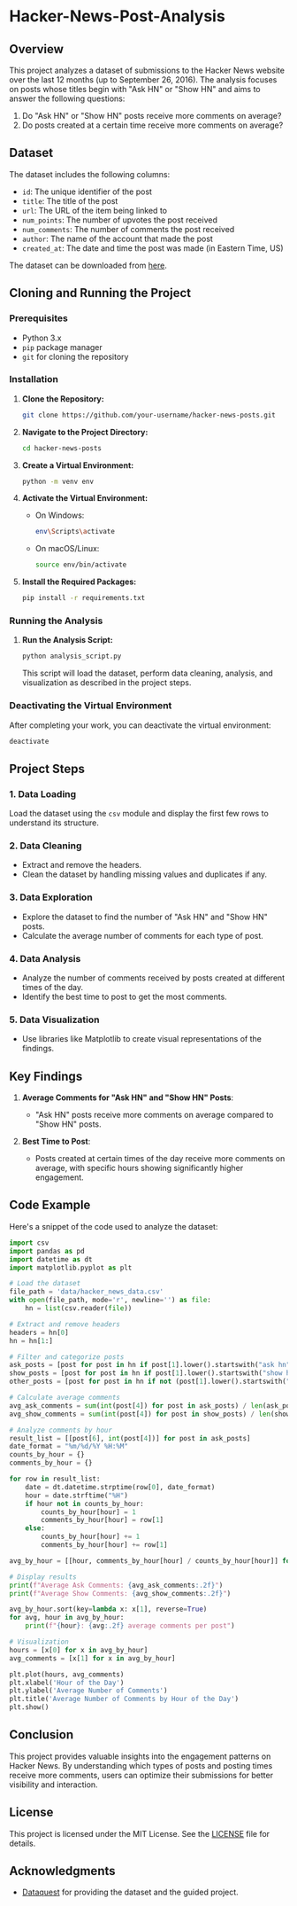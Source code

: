 # Hacker-News-Post-Analysis

## Overview

This project analyzes a dataset of submissions to the Hacker News website over the last 12 months (up to September 26, 2016). The analysis focuses on posts whose titles begin with "Ask HN" or "Show HN" and aims to answer the following questions:
1. Do "Ask HN" or "Show HN" posts receive more comments on average?
2. Do posts created at a certain time receive more comments on average?

## Dataset

The dataset includes the following columns:
- `id`: The unique identifier of the post
- `title`: The title of the post
- `url`: The URL of the item being linked to
- `num_points`: The number of upvotes the post received
- `num_comments`: The number of comments the post received
- `author`: The name of the account that made the post
- `created_at`: The date and time the post was made (in Eastern Time, US)

The dataset can be downloaded from [here](https://dataquest.io/data/hacker_news.csv).

## Cloning and Running the Project

### Prerequisites

- Python 3.x
- `pip` package manager
- `git` for cloning the repository

### Installation

1. **Clone the Repository:**

   ```bash
   git clone https://github.com/your-username/hacker-news-posts.git
   ```

2. **Navigate to the Project Directory:**

   ```bash
   cd hacker-news-posts
   ```

3. **Create a Virtual Environment:**

   ```bash
   python -m venv env
   ```

4. **Activate the Virtual Environment:**

   - On Windows:
     ```bash
     env\Scripts\activate
     ```
   - On macOS/Linux:
     ```bash
     source env/bin/activate
     ```

5. **Install the Required Packages:**

   ```bash
   pip install -r requirements.txt
   ```

### Running the Analysis

1. **Run the Analysis Script:**

   ```bash
   python analysis_script.py
   ```

   This script will load the dataset, perform data cleaning, analysis, and visualization as described in the project steps.

### Deactivating the Virtual Environment

After completing your work, you can deactivate the virtual environment:

```bash
deactivate
```

## Project Steps

### 1. Data Loading
Load the dataset using the `csv` module and display the first few rows to understand its structure.

### 2. Data Cleaning
- Extract and remove the headers.
- Clean the dataset by handling missing values and duplicates if any.

### 3. Data Exploration
- Explore the dataset to find the number of "Ask HN" and "Show HN" posts.
- Calculate the average number of comments for each type of post.

### 4. Data Analysis
- Analyze the number of comments received by posts created at different times of the day.
- Identify the best time to post to get the most comments.

### 5. Data Visualization
- Use libraries like Matplotlib to create visual representations of the findings.

## Key Findings

1. **Average Comments for "Ask HN" and "Show HN" Posts**:
   - "Ask HN" posts receive more comments on average compared to "Show HN" posts.

2. **Best Time to Post**:
   - Posts created at certain times of the day receive more comments on average, with specific hours showing significantly higher engagement.

## Code Example

Here's a snippet of the code used to analyze the dataset:

```python
import csv
import pandas as pd
import datetime as dt
import matplotlib.pyplot as plt

# Load the dataset
file_path = 'data/hacker_news_data.csv'
with open(file_path, mode='r', newline='') as file:
    hn = list(csv.reader(file))

# Extract and remove headers
headers = hn[0]
hn = hn[1:]

# Filter and categorize posts
ask_posts = [post for post in hn if post[1].lower().startswith("ask hn")]
show_posts = [post for post in hn if post[1].lower().startswith("show hn")]
other_posts = [post for post in hn if not (post[1].lower().startswith("ask hn") or post[1].lower().startswith("show hn"))]

# Calculate average comments
avg_ask_comments = sum(int(post[4]) for post in ask_posts) / len(ask_posts)
avg_show_comments = sum(int(post[4]) for post in show_posts) / len(show_posts)

# Analyze comments by hour
result_list = [[post[6], int(post[4])] for post in ask_posts]
date_format = "%m/%d/%Y %H:%M"
counts_by_hour = {}
comments_by_hour = {}

for row in result_list:
    date = dt.datetime.strptime(row[0], date_format)
    hour = date.strftime("%H")
    if hour not in counts_by_hour:
        counts_by_hour[hour] = 1
        comments_by_hour[hour] = row[1]
    else:
        counts_by_hour[hour] += 1
        comments_by_hour[hour] += row[1]

avg_by_hour = [[hour, comments_by_hour[hour] / counts_by_hour[hour]] for hour in comments_by_hour]

# Display results
print(f"Average Ask Comments: {avg_ask_comments:.2f}")
print(f"Average Show Comments: {avg_show_comments:.2f}")

avg_by_hour.sort(key=lambda x: x[1], reverse=True)
for avg, hour in avg_by_hour:
    print(f"{hour}: {avg:.2f} average comments per post")

# Visualization
hours = [x[0] for x in avg_by_hour]
avg_comments = [x[1] for x in avg_by_hour]

plt.plot(hours, avg_comments)
plt.xlabel('Hour of the Day')
plt.ylabel('Average Number of Comments')
plt.title('Average Number of Comments by Hour of the Day')
plt.show()
```

## Conclusion

This project provides valuable insights into the engagement patterns on Hacker News. By understanding which types of posts and posting times receive more comments, users can optimize their submissions for better visibility and interaction.

## License

This project is licensed under the MIT License. See the [LICENSE](LICENSE) file for details.

## Acknowledgments

- [Dataquest](https://www.dataquest.io/) for providing the dataset and the guided project.
